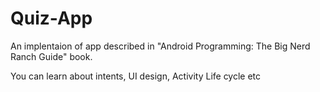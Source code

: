 # Quiz-App

An implentaion of app described in "Android Programming: The Big Nerd Ranch Guide" book.

You can learn about intents, UI design, Activity Life cycle etc
